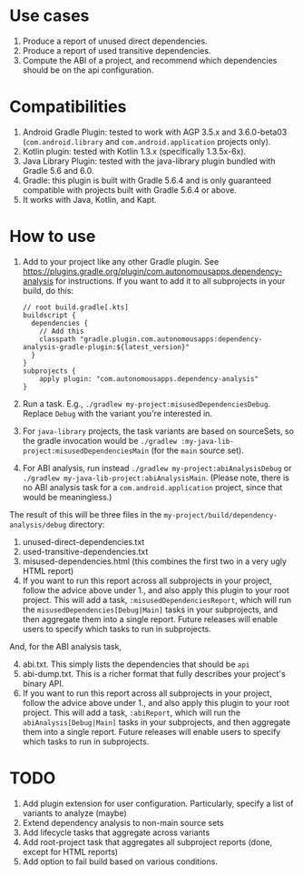 # Use cases
1. Produce a report of unused direct dependencies.
1. Produce a report of used transitive dependencies.
1. Compute the ABI of a project, and recommend which dependencies should be on the api configuration.

# Compatibilities
1. Android Gradle Plugin: tested to work with AGP 3.5.x and 3.6.0-beta03 (`com.android.library` and `com.android.application` projects only).
1. Kotlin plugin: tested with Kotlin 1.3.x (specifically 1.3.5x-6x).
1. Java Library Plugin: tested with the java-library plugin bundled with Gradle 5.6 and 6.0.
1. Gradle: this plugin is built with Gradle 5.6.4 and is only guaranteed compatible with projects built with Gradle 5.6.4 or above.
1. It works with Java, Kotlin, and Kapt.

# How to use
1. Add to your project like any other Gradle plugin.
See https://plugins.gradle.org/plugin/com.autonomousapps.dependency-analysis for instructions.
If you want to add it to all subprojects in your build, do this:

    ```
    // root build.gradle[.kts]
    buildscript {
      dependencies {
        // Add this
        classpath "gradle.plugin.com.autonomousapps:dependency-analysis-gradle-plugin:${latest_version}"
      }
    }
    subprojects {
        apply plugin: "com.autonomousapps.dependency-analysis"
    }
    ```
1. Run a task. E.g., `./gradlew my-project:misusedDependenciesDebug`.
Replace `Debug` with the variant you're interested in. 
1. For `java-library` projects, the task variants are based on sourceSets, so the gradle invocation would be `./gradlew :my-java-lib-project:misusedDependenciesMain` (for the `main` source set).
1. For ABI analysis, run instead `./gradlew my-project:abiAnalysisDebug` or `./gradlew my-java-lib-project:abiAnalysisMain`.
(Please note, there is no ABI analysis task for a `com.android.application` project, since that would be meaningless.)

The result of this will be three files in the `my-project/build/dependency-analysis/debug` directory:
1. unused-direct-dependencies.txt
2. used-transitive-dependencies.txt
3. misused-dependencies.html (this combines the first two in a very ugly HTML report)
4. If you want to run this report across all subprojects in your project, follow the advice above under 1., and also apply this plugin to your root project.
This will add a task, `:misusedDependenciesReport`, which will run the `misusedDependencies[Debug|Main]` tasks in your subprojects, and then aggregate them into a single report.
Future releases will enable users to specify which tasks to run in subprojects.

And, for the ABI analysis task,

4. abi.txt. This simply lists the dependencies that should be `api`
5. abi-dump.txt. This is a richer format that fully describes your project's binary API.
6. If you want to run this report across all subprojects in your project, follow the advice above under 1., and also apply this plugin to your root project.
   This will add a task, `:abiReport`, which will run the `abiAnalysis[Debug|Main]` tasks in your subprojects, and then aggregate them into a single report.
   Future releases will enable users to specify which tasks to run in subprojects.

# TODO
1. Add plugin extension for user configuration.
Particularly, specify a list of variants to analyze (maybe)
1. Extend dependency analysis to non-main source sets
1. Add lifecycle tasks that aggregate across variants
1. Add root-project task that aggregates all subproject reports (done, except for HTML reports)
1. Add option to fail build based on various conditions.
